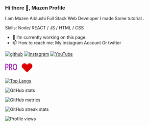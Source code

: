 ### Hi there 👋, Mazen Profile
I am Mazen Alblushi Full Stack Web Developer I made Some tutorial .

Skills: Node/ REACT / JS / HTML / CSS

- 🔭 I’m currently working on this page. 
- 📫 How to reach me: My instagram Account Or twitter 


[<img src='https://cdn.jsdelivr.net/npm/simple-icons@3.0.1/icons/github.svg' alt='github' height='40'>](https://github.com/MazenBinMurad)  [<img src='https://cdn.jsdelivr.net/npm/simple-icons@3.0.1/icons/instagram.svg' alt='instagram' height='40'>](https://www.instagram.com/c64d/)  [<img src='https://cdn.jsdelivr.net/npm/simple-icons@3.0.1/icons/youtube.svg' alt='YouTube' height='40'>](https://www.youtube.com/channel/UCxWtso0wHzeb2zOxJYos1Wg)  

<a href='https://github.com/pricing'><img src='https://raw.githubusercontent.com/acervenky/animated-github-badges/master/assets/pro.gif' width='40' height='40'></a> <a href='https://docs.github.com/en/github/supporting-the-open-source-community-with-github-sponsors'><img src='https://raw.githubusercontent.com/acervenky/animated-github-badges/master/assets/sponsorbadge.gif' width='35' height='35'></a> 

[![Top Langs](https://github-readme-stats.vercel.app/api/top-langs/?username=MazenBinMurad)](https://github.com/anuraghazra/github-readme-stats)

![GitHub stats](https://github-readme-stats.vercel.app/api?username=MazenBinMurad&show_icons=true)  

![GitHub metrics](https://metrics.lecoq.io/MazenBinMurad)  

![GitHub streak stats](https://github-readme-streak-stats.herokuapp.com/?user=MazenBinMurad)  

![Profile views](https://gpvc.arturio.dev/MazenBinMurad)  
